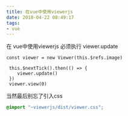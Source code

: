 ```yaml
---
title: 在vue中使用viewerjs
date: 2018-04-22 08:49:17
tags:
- vue
---
```


在 vue中使用viewerjs 必须执行 viewer.update
```
const viewer = new Viewer(this.$refs.image)

 this.$nextTick().then(() => {
    viewer.update()
 })
 viewer.view(0)
```

当然最后别忘了引入css
```scss
@import "~viewerjs/dist/viewer.css";
```
